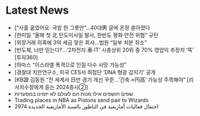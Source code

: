 # Latest News
-  [“사흘 굶었어요. 국밥 한 그릇만”…40대男 글에 온정 쏟아졌다
-  [한미일 “올해 첫 北 탄도미사일 발사, 한반도 평화·안전 위협” 규탄
-  [위장거래 의혹에 3억 세금 맞은 회사…법원 “일부 처분 취소”
-  [반도체, 너만 믿는다?…‘2차전지·車·IT’ 시총상위 20위 중 70% 영업익 추정치 ‘뚝’ [투자360]
-  [하마스 “이스라엘 폭격으로 인질 다수 사망 가능성”
-  [경찰대 치안연구소, 미국 CES서 최첨단 ‘DNA 형광 감지기’ 공개
-  [KB證 김동원 “전 세계서 日만 경기 개선 꾸준…‘긴축→円高’ 가능성 주목해야” [리서치수장에게 듣는 2024증시②]
-  שפים חושפים אילו מנות הם לעולם לא יזמינו במסעדות
-  Trading places in NBA as Pistons send pair to Wizards
-  احتفال فعاليات أمازيغية في الناظور بالسنة الأمازيغية الجديدة 2974
